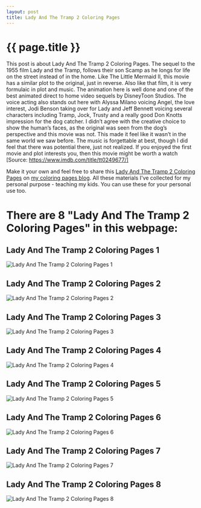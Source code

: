 ```yaml
---
layout: post
title: Lady And The Tramp 2 Coloring Pages
---
```


{{ page.title }}
================

This post is about Lady And The Tramp 2 Coloring Pages. The sequel to the 1955 film Lady and the Tramp, follows their son Scamp as he longs for life on the street instead of in the home. Like The Little Mermaid II, this movie has a similar plot to the original, just in reverse. Also like that film, it is very formulaic in plot and music. The animation here is well done and one of the best animated direct to home video sequels by DisneyToon Studios. The voice acting also stands out here with Alyssa Milano voicing Angel, the love interest, Jodi Benson taking over for Lady and Jeff Bennett voicing several characters including Tramp, Jock, Trusty and a really good Don Knotts impression for the dog catcher. I didn’t agree with the creative choice to show the human’s faces, as the original was seen from the dog’s perspective and this movie was not. This made it feel like it wasn’t in the same world we saw before. The music is forgettable at best, though I did feel that there was potential there, just not realized. If you enjoyed the first movie and plot interests you, then this movie might be worth a watch [Source: https://www.imdb.com/title/tt0249677/]

Make it your own and feel free to share this  [Lady And The Tramp 2 Coloring Pages](https://coloring-pages.github.io/2022/1/25/Lady-And-The-Tramp-2-Coloring-Pages.html) on [my coloring pages blog](https://coloring-pages.github.io/). All these materials I've collected for my personal purpose - teaching my kids. You can use these for your personal use too.

# **There are 8 "Lady And The Tramp 2 Coloring Pages" in this webpage:**

## Lady And The Tramp 2 Coloring Pages 1

![Lady And The Tramp 2 Coloring Pages 1](https://coloring-pages.github.io/coloring-pages/Lady-And-The-Tramp-2-Coloring-Pages-1.png)

<script async src="https://pagead2.googlesyndication.com/pagead/js/adsbygoogle.js?client=ca-pub-6753140515841889" crossorigin="anonymous"></script> <ins class="adsbygoogle" style="display:block" data-ad-format="autorelaxed" data-ad-client="ca-pub-6753140515841889" data-ad-slot="5405745125"></ins><script>(adsbygoogle = window.adsbygoogle || []).push({}); </script>

## Lady And The Tramp 2 Coloring Pages 2

![Lady And The Tramp 2 Coloring Pages 2](https://coloring-pages.github.io/coloring-pages/Lady-And-The-Tramp-2-Coloring-Pages-2.png)

## Lady And The Tramp 2 Coloring Pages 3

![Lady And The Tramp 2 Coloring Pages 3](https://coloring-pages.github.io/coloring-pages/Lady-And-The-Tramp-2-Coloring-Pages-3.png)

## Lady And The Tramp 2 Coloring Pages 4

![Lady And The Tramp 2 Coloring Pages 4](https://coloring-pages.github.io/coloring-pages/Lady-And-The-Tramp-2-Coloring-Pages-4.png)

## Lady And The Tramp 2 Coloring Pages 5

![Lady And The Tramp 2 Coloring Pages 5](https://coloring-pages.github.io/coloring-pages/Lady-And-The-Tramp-2-Coloring-Pages-5.png)

## Lady And The Tramp 2 Coloring Pages 6

![Lady And The Tramp 2 Coloring Pages 6](https://coloring-pages.github.io/coloring-pages/Lady-And-The-Tramp-2-Coloring-Pages-6.png)

## Lady And The Tramp 2 Coloring Pages 7

![Lady And The Tramp 2 Coloring Pages 7](https://coloring-pages.github.io/coloring-pages/Lady-And-The-Tramp-2-Coloring-Pages-7.png)

## Lady And The Tramp 2 Coloring Pages 8

![Lady And The Tramp 2 Coloring Pages 8](https://coloring-pages.github.io/coloring-pages/Lady-And-The-Tramp-2-Coloring-Pages-8.png)

<script async src="https://pagead2.googlesyndication.com/pagead/js/adsbygoogle.js?client=ca-pub-6753140515841889" crossorigin="anonymous"></script> <ins class="adsbygoogle" style="display:block" data-ad-format="autorelaxed" data-ad-client="ca-pub-6753140515841889" data-ad-slot="5405745125"></ins><script>(adsbygoogle = window.adsbygoogle || []).push({}); </script>

